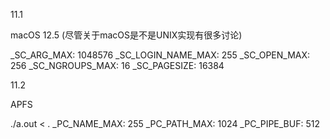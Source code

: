 11.1

macOS 12.5 (尽管关于macOS是不是UNIX实现有很多讨论)

_SC_ARG_MAX:         1048576
_SC_LOGIN_NAME_MAX:  255
_SC_OPEN_MAX:        256
_SC_NGROUPS_MAX:     16
_SC_PAGESIZE:        16384

11.2

APFS

./a.out < .
_PC_NAME_MAX:  255
_PC_PATH_MAX:  1024
_PC_PIPE_BUF:  512

